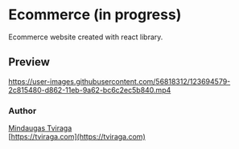 # Ecommerce (in progress)
Ecommerce website created with react library.

## Preview
https://user-images.githubusercontent.com/56818312/123694579-2c815480-d862-11eb-9a62-bc6c2ec5b840.mp4


### Author
[Mindaugas Tviraga](https://github.com/nubranger)  
[https://tviraga.com](https://tviraga.com)
